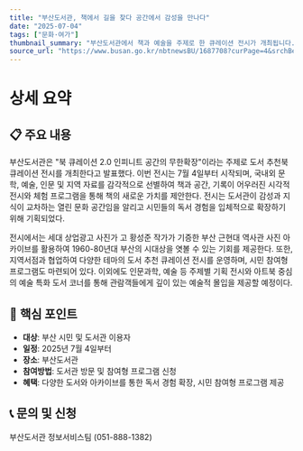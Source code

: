 ```yaml
---
title: "부산도서관, 책에서 길을 찾다 공간에서 감성을 만나다"
date: "2025-07-04"
tags: ["문화·여가"]
thumbnail_summary: "부산도서관에서 책과 예술을 주제로 한 큐레이션 전시가 개최됩니다."
source_url: "https://www.busan.go.kr/nbtnewsBU/1687708?curPage=4&srchBeginDt=&srchEndDt=&srchKey=&srchText="
---
```


# 상세 요약

## 📋 주요 내용
부산도서관은 "북 큐레이션 2.0 인피니트 공간의 무한확장"이라는 주제로 도서 추천북 큐레이션 전시를 개최한다고 발표했다. 이번 전시는 7월 4일부터 시작되며, 국내외 문학, 예술, 인문 및 지역 자료를 감각적으로 선별하여 책과 공간, 기록이 어우러진 시각적 전시와 체험 프로그램을 통해 책의 새로운 가치를 제안한다. 전시는 도서관이 감성과 지식이 교차하는 열린 문화 공간임을 알리고 시민들의 독서 경험을 입체적으로 확장하기 위해 기획되었다.

전시에서는 세대 상업광고 사진가 고 황성준 작가가 기증한 부산 근현대 역사관 사진 아카이브를 활용하여 1960-80년대 부산의 시대상을 엿볼 수 있는 기회를 제공한다. 또한, 지역서점과 협업하여 다양한 테마의 도서 추천 큐레이션 전시를 운영하며, 시민 참여형 프로그램도 마련되어 있다. 이외에도 인문과학, 예술 등 주제별 기획 전시와 아트북 중심의 예술 특화 도서 코너를 통해 관람객들에게 깊이 있는 예술적 몰입을 제공할 예정이다.

## 🎯 핵심 포인트
- **대상**: 부산 시민 및 도서관 이용자
- **일정**: 2025년 7월 4일부터
- **장소**: 부산도서관
- **참여방법**: 도서관 방문 및 참여형 프로그램 신청
- **혜택**: 다양한 도서와 아카이브를 통한 독서 경험 확장, 시민 참여형 프로그램 제공

## 📞 문의 및 신청
부산도서관 정보서비스팀 (051-888-1382)